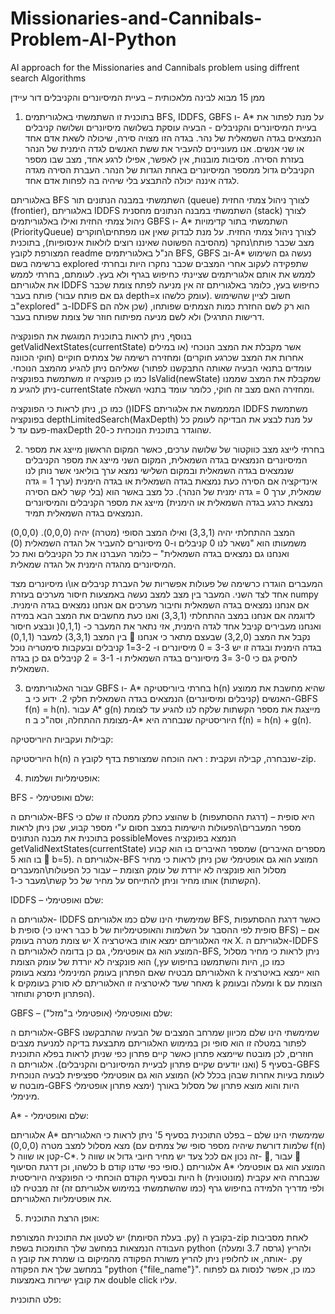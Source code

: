 # Missionaries-and-Cannibals-Problem-AI-Python
AI approach for the Missionaries and Cannibals problem using diffrent search Algorithms 

ממן 15 מבוא לבינה מלאכותית – בעיית המיסיונרים והקניבלים
דור עיידן

1.	בתוכנית זו השתמשתי באלגוריתמים BFS, IDDFS, GBFS ו- A* על מנת לפתור את בעיית המיסיונרים והקניבלים - הבעיה עוסקת בשלושה מיסיונרים ושלושה קניבלים הנמצאים בגדה השמאלית של נהר. בגדה הזו מצויה סירה, שיכולה לשאת אדם אחד או שני אנשים. אנו מעוניינים להעביר את ששת האנשים לגדה הימנית של הנהר בעזרת הסירה. מסיבות מובנות, אין לאפשר, אפילו לרגע אחד, מצב שבו מספר הקניבלים גדול ממספר המיסיונרים באחת הגדות של הנהר. העברת הסירה מגדה לגדה איננה יכולה להתבצע בלי שיהיה בה לפחות אדם אחד.

באלגוריתם BFS השתמשתי במבנה הנתונים תור (queue) לצורך ניהול צמתי החזית (frontier), באלגוריתם IDDFS השתמשתי במבנה הנתונים מחסנית (stack) לצורך ניהול צמתי החזית ואילו באלגוריתמים GBFS ו-  A* השתמשתי בתור קדימויות (PriorityQueue) לצורך ניהול צמתי החזית. על מנת לבדוק שאין אנו מפתחים\חוקרים מצב שכבר פותח\נחקר (מהסיבה הפשוטה שאיננו רוצים לולאות אינסופיות), בתוכנית המצורפת לקובץ readme הנ"ל באלגוריתמים BFS, GBFS וב-A*  נעשה גם השימוש ברשימה בשם explored שתפקידה לעקוב אחרי המצבים שכבר נחקרו היות ובחרתי לממש את אותם אלגוריתמים שציינתי כחיפוש בגרף ולא בעץ. לעומתם, בחרתי לממש את אלגוריתם IDDFS כחיפוש בעץ, כלומר באלגוריתם זה אין מניעה לפתח צומת שכבר פותח בעבר (גם אם פותח עבור depth=x עומק כלשהו). חשוב לציין שהשימוש ב"explored" ב-IDDFS הוא רק לשם החזרת כמות הצמתים שפותחו, (שכן אלה הם דרישות התרגיל) ולא לשם מניעה מפיתוח חוזר של צומת שפותח בעבר.

בנוסף, ניתן לראות בתוכנית המוגשת את הפונקציה getValidNextStates(currentState) אשר מקבלת את המצב הנוכחי (או במילים אחרות את המצב שכרגע חוקרים) ומחזירה רשימה של צמתים חוקיים (חוקי הכוונה עומדים בתנאי הבעיה שאותה התבקשנו לפתור) שאליהם ניתן להגיע מהמצב הנוכחי. כמו כן  פונקציה זו משתמשת בפונקציה IsValid(newState)  שמקבלת את המצב שממנו ניתן להגיע מ-currentState ומחזירה האם מצב זה חוקי, כלומר עומד בתנאי השאלה.

כמו כן, ניתן לראות כי הפונקציה ()IDFS המממשת את אלגוריתם IDDFS משתמשת בפונקציה depthLimitedSearch(MaxDepth) על מנת לבצע את הבדיקה לעומק כל פעם עד ל-maxDepth שהוגדר בתוכנית הנוכחית כ-20.


2.	בחרתי לייצג מצב כווקטור של שלושה ערכים, כאשר המקום הראשון מייצג את מספר המיסיונרים  הנמצאים בגדה השמאלית, המקום השני מייצג את מספר הקניבלים שנמצאים בגדה השמאלית ובמקום השלישי נמצא ערך בוליאני אשר נותן לנו אינדיקציה אם הסירה כעת נמצאת בגדה השמאלית או בגדה הימנית (ערך 1 = גדה שמאלית, ערך 0 = גדה ימנית של הנהר). כל מצב באשר הוא (בלי קשר לאם הסירה נמצאת כרגע בגדה השמאלית או הימנית) מייצג את מספר הקניבלים והמיסיונרים הנמצאים בגדה השמאלית תמיד.

המצב ההתחלתי יהיה (3,3,1) ואילו המצב הסופי (מטרה) יהיה (0,0,0). (0,0,0) משמעותו הוא "נשאר לנו 0 קניבלים ו-0 מיסיונרים להעביר אל הגדה השמאלית (0) ואנחנו גם נמצאים בגדה השמאלית" – כלומר העברנו את כל הקניבלים ואת כל המיסיונרים מהגדה הימנית אל הגדה שמאלית.

המעברים הוגדרו כרשימה של פעולות אפשריות של העברת קניבלים או\ו מיסיונרים מצד אחד לצד השני. המעבר בין מצב למצב נעשה באמצעות חיסור מערכים בעזרת numpy אם אנחנו נמצאים בגדה השמאלית וחיבור מערכים אם אנחנו נמצאים בגדה הימנית. לדוגמה אם אנחנו במצב ההתחלתי (3,3,1) ואנו כעת מחשבים את המצב הבא במידה ואנחנו מעבירים קניבל אחד לגדה הימנית, אזי נתאר את המעבר כ- (0,1,1( ונבצע חיסור בין המצב (3,3,1) למעבר (0,1,1)  נקבל את המצב (3,2,0) שבעצם מתאר כי אנחנו בגדה הימנית ובגדה זו יש 3-3 = 0 מיסיונרים ו- 3-2=1 קניבלים ובעקבות סימטריה נוכל להסיק גם כי 3-0 =3 מיסיונרים בגדה השמאלית ו- 3-1 = 2 קניבלים גם כן בגדה השמאלית.

3.	עבור האלגוריתמים GBFS  ו- A* בחרתי ביוריסטיקה h(n) שהיא מחשבת את ממוצע האנשים (קניבלים ומיסיונרים) הנמצאים בגדה השמאלית חלקי 2. ידוע כי ב-GBFS f(n) = h(n). עבור A*  g(n) מייצגת את מספר הקשתות שלקח לנו להגיע עד לצומת n מצומת ההתחלה, וסה"כ ב-A* היוריסטיקה שנבחרה היא f(n) = h(n) + g(n).

קבילות ועקביות היוריסטיקה:

היוריסטיקה h(n) שנבחרה, קבילה ועקבית : ראה הוכחה שמצורפת בדף לקובץ ה-zip.



4.	אופטימליות ושלמות:

BFS  - שלם ואופטימלי:

אלגוריתם ה-BFS שהוצע כחלק ממטלה זו שלם כי b (דרגת ההסתעפות) היא סופית – מספר המעברים\הפעולות הישימות במצב חסום ע"י מספר קבוע, שכן ניתן לראות בתוכנית את מבנה הנתונים possibleMoves הנמצא בפונקציה getValidNextStates(currentState) שמספר האיברים בו הוא קבוע (מספרים האיברים בו הוא 5  b=5). אלגוריתם ה-BFS המוצע הוא גם אופטימלי שכן ניתן לראות כי מחיר מסלול הוא פונקציה לא יורדת של עומק הצומת – עבור כל הפעולות\המעברים (הקשתות) אותו מחיר וניתן להתייחס על מחיר של כל קשת\מעבר כ-1.

IDDFS – שלם ואופטימלי:

אלגוריתם  ה- IDDFS שמימשתי הינו שלם כמו אלגוריתם BFS, כאשר דרגת ההסתעפות b סופית (כבר ראינו כי b סופית לפי ההסבר על השלמות והאופטימליות של BFS) – אם יש צומת מטרה בעומק X אזי האלגוריתם ימצא אותו באיטרציה X. אלגוריתם ה-IDDFS המוצע הוא גם אופטימלי, גם כן בדומה לאלגוריתם ה-BFS, ניתן לראות כי מחיר מסלול הוא פונקציה לא יורדת של עומק הצומת (כמו כן, היות והשתמשנו בחיפוש עץ, האלגוריתם מבטיח שאם הפתרון בעומק המינימלי נמצא בעומק k הוא יימצא באיטרציה k מאחר שעד לאיטרציה זו האלגוריתם לא סורק בעומקים k ומעלה ובעומק k הצומת עם הפתרון תיסרק ותוחזר). 




GBFS – שלם ואופטימלי (אופטימלי ב"מזל"):

אלגוריתם ה-GBFS שמימשתי הינו שלם מכיוון שמרחב המצבים של הבעיה שהתבקשנו לפתור במטלה זו הוא סופי וכן במימוש האלגוריתם מתבצעת בדיקה למניעת מצבים חוזרים, לכן מובטח שיימצא פתרון כאשר קיים פתרון כפי שניתן לראות בפלא התוכנית בסעיף 5 (ואנו יודעים שקיים פתרון לבעיית המיסיונרים והקניבלים). אלגוריתם ה-GBFS המוצע הוא גם אופטימלי ספציפית לבעיה הנוכחית (לעומת בעיות אחרות שבהן בכלל לא מובטח ש-GBFS ימצא פתרון אופטימלי) היות והוא מוצא פתרון של מסלול באורך מינימלי.

 

A* - שלם ואופטימלי:

אלגוריתם A* שמימשתי הינו שלם – בפלט התוכנית בסעיף 5' ניתן לראות כי האלגוריתם מצא מסלול למצב מטרה (0,0,0) (שלמות דורשת שיהיה מספר סופי של צמתים עם f(n) קטן או שווה ל-C*. זה נכון אם לכל צעד יש מחיר חיובי גדול או שווה ל- , עבור  כלשהו, וכן דרגת הסיעוף b סופי כפי שדנו קודם.) אלגוריתם A* המוצע הוא גם אופטימלי היות ובסעיף הקודם הוכחתי כי הפונקציה היוריסטית h שנבחרה היא עקבית (מונוטונית) ולפי מדריך הלמידה בחיפוש גרף (כמו שהשתמשתי במימוש אלגוריתם זה) זה מבטיח לנו את אופטימליות האלגוריתם.













5.	אופן הרצת התוכנית: 

יש לטעון את התוכנית המצורפת (בעלת הסיומת .py) בקובץ ה-zip לאחת מסביבות העבודה הנמצאות במחשב שלך התומכות בשפת python (גרסה 3.7 ומעלה) ולהריץ אותה, או לחלופין ניתן להריץ משורת הפקודה מהמיקום בו שמרת את קובץ ה- .py  במחשב שלך את הפקודה "python {"file_name"}". כמו כן, אפשר לנסות גם לפתוח את קובץ ישירות באמצעות double click עליו.



פלט התוכנית:
 
	







